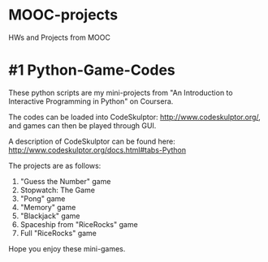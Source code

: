 # MOOC-projects
HWs and Projects from MOOC

#1 
Python-Game-Codes
=================
These python scripts are my mini-projects from "An Introduction to Interactive Programming in Python" on Coursera.

The codes can be loaded into CodeSkulptor: http://www.codeskulptor.org/, and games can then be played through GUI.

A description of CodeSkulptor can be found here: http://www.codeskulptor.org/docs.html#tabs-Python


<p>The projects are as follows:</p>
 <ol>
 <li>"Guess the Number" game</li>
  <li>Stopwatch: The Game</li>
  <li>"Pong" game</li>
  <li>"Memory" game</li>
  <li>"Blackjack" game</li>
 <li>Spaceship from "RiceRocks" game</li>
  <li>Full "RiceRocks" game</li>
</ol>
Hope you enjoy these mini-games.
